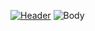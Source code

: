 [![Header](https://github.com/KonstantinOkhlynin/RegExp/blob/master/Image/readmegithubregexphead.gif)](https://konstantinokhlynin.github.io/RegExp/)
![Body](https://github.com/KonstantinOkhlynin/RegExp/blob/master/Image/regexpbody.png)




